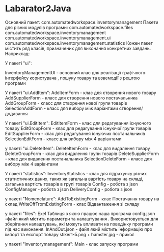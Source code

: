# Labarator2Java

Основний пакет:
com.automatedworkspace.inventorymanagement
Пакети для різних модулів програми:
com.automatedworkspace.files
com.automatedworkspace.inventorymanagement
com.automatedworkspace.inventorymanagement.ui
com.automatedworkspace.inventorymanagement.statistics
Кожен пакет містить ряд класів, призначених для виконання конкретних завдань. Наприклад:

У пакеті "ui":

InventoryManagementUI - основний клас для реалізації графічного інтерфейсу користувача , пошуку товару та взаємодії з рештою програми

У пакеті "ui.AddItem":
AddItemForm - клас для створення нового товару 
AddSupplierForm - класс для створення нового постачальника
AddGroupForm - класс для створення нової групи товарів 
SelectionAddForm - класс для вибору між варіантами створення/додавання

У пакеті "ui.EditItem":
EditItemForm - клас для редагування існуючого товару 
EditGroupForm - клас для редагування існуючої групи товарів
EditSupplierForm - клас для редагування існуючих постачальників
SelectionEditForm - класс для вибору між 4 варіантами  

у пакеті "ui.DeleteItem":
DeleteItemForm - клас для видалення товару 
DeleteGroupForm - клас для видалення групи товарів 
DeleteSupplierForm - клас для видалення постачальника 
SelectionDeleteForm - класс для вибору між 4 варіантами  

У пакеті "statistics":
InventoryStatistics - клас для підрахунку різних статистичних даних, таких як загальна вартість товару на складі, загальна вартість товарів в групі товарів
Config - робота з json 
ConfigManager - робота з json
DeliveryConfig - робота з json

у пакеті "Nomenclature":
AddToExistingForm - клас Постачання товару на склад 
WriteOffFromExistingForm - клас Відвантаження зі складу

у пакеті "files":
Exel Таблиця з якою працює наша програма 
config.json -файл який містить параметри та налаштування . Використовується для зберігання налаштувань, які можуть впливати на поведінку програми під час виконання.
InAndOut.json - файл який містить інформацію про імпорт та експорт товару
stiker1-5.png + hamster.jpg - прикол

у пакеті "inventorymanagement":
Main - клас запуску програми
